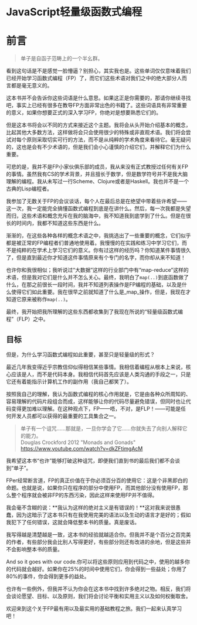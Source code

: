 # JavaScript轻量级函数式编程

# 前言

> 单子是自函子范畴上的一个半幺群。

看到这句话是不是感觉一脸懵逼？别担心，其实我也是。这些单词仅仅意味着我们已经开始学习函数式编程（FP）了，而它们这些术语对我们之中的绝大部分人而言都是毫无意义的。

这本书并不会告诉你这些词语是什么意思。如果这正是你需要的，那请你继续寻找吧，事实上已经有很多在教导FP方面非常出色的书籍了。这些词语具有非常重要的意义，如果你想要正式的深入学习FP，你绝对是想要熟悉它们的。

但是这本书将会以不同的方式来接近这个主题。我将会从头开始介绍基本的概念，比起其他大多数方法，这样做将会只会使用很少的特殊或非直观术语。我们将会尝试对每个原则采取切实可行的方法，而不是从纯粹的学术角度来看待它。毫无疑问的，这也是会有不少术语的，但是我们会小心谨慎的介绍它们，并解释它们为什么重要。

可悲的是，我并不是FP小家伙俱乐部的成员，我从来没有正式教授过任何有关FP的事情。虽然我有CS的学术背景，并且擅长于数学，但是数学符号并不是我大脑理解的编程。我从未写过一行Scheme、Clojure或者是Haskell。我也并不是一个古典的Lisp编程者。

我参加了无数关于FP的会议谈话，每个人在最后总是在绝望中带着些许希望——这一次，我一定能完全搞懂函数式编程到底是在讲什么。然后，每一次我都是失望而归，这些术语和概念充斥在我的脑海中，我不知道我到底学到了什么。但是在很长的时间内，我都不知道这些东西是什么。

渐渐的，在这些各种各样的概念术语之中，我挑选出了一些重要的概念，它们似乎都是被正常的FP编程者们普通地使用着。我慢慢的在实践和练习中学习它们，而不是纯粹的在学术上学习它们的意义。你有过这样的经历吗？你知道某件事情很久了，但是直到最近你才知道这件事情原来有个专门的名字，而你却从来不知道！

也许你和我很相似；我听说过“大数据”这样的行业部门中有“map-reduce”这样的术语，但是我对它们是什么并不怎么关心。最终，我明白了`map(..)`到底函数做了什么，在那之前很长一段时间，我并不知道列表操作是FP编程的基础，以及是什么使得它们如此重要。我在很早之前就知道了什么是_map_操作，但是，我现在才知道它原来被称作`map(..)`。

最终，我开始把我所理解的这些东西都收集到了我现在所说的“轻量级函数式编程”（FLP）之中。

## 目标

但是，为什么学习函数式编程如此重要，甚至只是轻量级的形式？  

最近几年我变得近乎宗教信仰似得相信某些事情。我相信着编程从根本上来说，核心应该是人，而不是代码本身。我相信代码首先应该是人类沟通的手段之一，只是它还有着能指示计算机工作的副作用（我自己都笑了）。

按照我自己的理解，我认为函数式编程的核心作用就是，它是由各种众所周知的、容易理解的代码片段组合而成，这样能够让你的代码尽量避免错误，但同时也让代码变得更加难以理解。在这种观点下，FP——唔，不对，是FLP！——可能是任何开发人员都可以获得的最重要的工具集合之一。

> 单子有一个诅咒……那就是，一旦你学会了它……你就失去了向别人解释它的能力。  
> Douglas Crockford 2012 "Monads and Gonads"  
> https://www.youtube.com/watch?v=dkZFtimgAcM  

我希望这本书“也许”能够打破这种诅咒，即便我们直到书的最后我们都不会谈到“单子”。

FPer经常断言道，FP的真正价值在于你必须百分百的使用它：这是个非黑即白的命题。也就是说，如果你只在程序的部分中使用FP，而其他部分没有使用FP，那么整个程序就会被非FP的东西污染，因此这样来使用FP并不值得。

我会毫不含糊的说：**我认为这样的绝对主义是有错误的！**这对我来说很愚蠢，因为这暗示了这本书只有在我使用完美的语法以及生动的语言才是好的；假如我犯下了任何错误，这就会降低整本书的质量。真是废话。

我写得越是清楚越是一致，这本书的经验就越适合你。但我并不是个百分之百完美的作者，有些部分我会比别人写得更好，有些部分则还有改进的余地，但是这些并不会影响整本书的质量。

And so it goes with our code.你可以将这些原则应用到代码之中，使用的越多你的代码就会越好。如果你在25%的时间中使用它们，你会得到一些益处；你用了80%的事件，你会得到更多的益处。

也许有一些例外，但我并不认为你会在这本书中找到许多绝对之物。相反，我们将会谈论愿望、目标、以及原则，我们将会讨论平衡和实用主义以及如何权衡取舍。

欢迎来到这个关于FP最有用以及最实用的基础教程之旅。我们一起来认真学习吧！